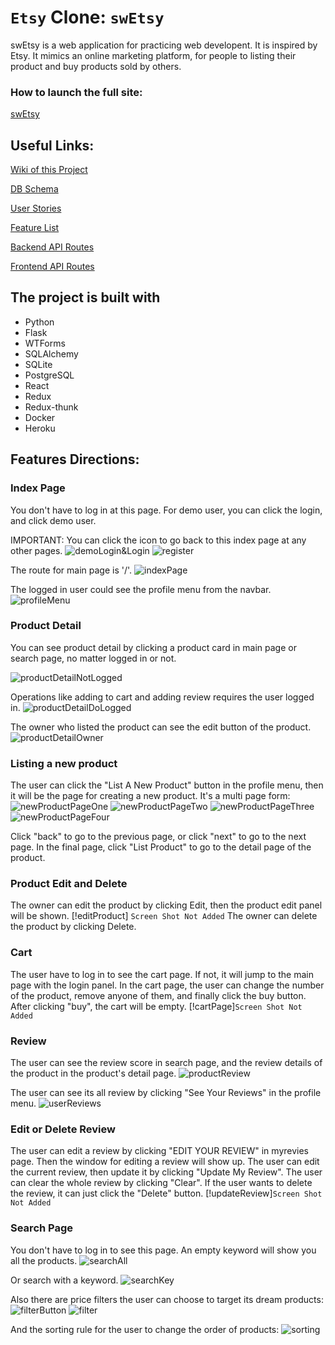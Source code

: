 #  `Etsy` Clone: `swEtsy`

swEtsy is a web application for practicing web developent. It is inspired by Etsy.
It mimics an online marketing platform, for people to listing their product and buy products sold by others.

### How to launch the full site:
[swEtsy](https://swetsy-app.herokuapp.com/)

## Useful Links:
[Wiki of this Project](https://github.com/Jaircarbajal91/swEtsy/wiki)

[DB Schema](https://github.com/Jaircarbajal91/swEtsy/wiki/DB-Schema)

[User Stories](https://github.com/Jaircarbajal91/swEtsy/wiki/User-Stories)

[Feature List](https://github.com/Jaircarbajal91/swEtsy/wiki/Feature-List)

[Backend API Routes](https://github.com/Jaircarbajal91/swEtsy/wiki/Backend-API-Routes)

[Frontend API Routes](https://github.com/Jaircarbajal91/swEtsy/wiki/Frontend-Routes)


## The project is built with
* Python
* Flask
* WTForms
* SQLAlchemy
* SQLite
* PostgreSQL
* React
* Redux
* Redux-thunk
* Docker
* Heroku


## Features Directions:

### Index Page

You don't have to log in at this page.
For demo user, you can click the login, and click demo user.

IMPORTANT: You can click the icon to go back to this index page at any other pages.
![demoLogin&Login](./feature_screenshots/demologin.JPG)
![register](./feature_screenshots/register.JPG)

The route for main page is '/'.
![indexPage](./feature_screenshots/mainpage.JPG)

The logged in user could see the profile menu from the navbar.
![profileMenu](./feature_screenshots/profileMenu.JPG)

### Product Detail
You can see product detail by clicking a product card in main page or search page, no matter logged in or not.

![productDetailNotLogged](./feature_screenshots/productDetailNotLogged.JPG)

Operations like adding to cart and adding review requires the user logged in.
![productDetailDoLogged](./feature_screenshots/productDetailDoLogged.JPG)

The owner who listed the product can see the edit button of the product.
![productDetailOwner](./feature_screenshots/productDetailOwner.JPG)

### Listing a new product
The user can click the "List A New Product" button in the profile menu, then it will be the page for creating a new product.
It's a multi page form:
![newProductPageOne](./feature_screenshots/newProductPageOne.JPG)
![newProductPageTwo](./feature_screenshots/newProductPageTwo.JPG)
![newProductPageThree](./feature_screenshots/newProductPageThree.JPG)
![newProductPageFour](./feature_screenshots/newProductPageFour.JPG)

Click "back" to go to the previous page, or click "next" to go to the next page. In the final page, click "List Product" to go to the detail page of the product.

### Product Edit and Delete
The owner can edit the product by clicking Edit, then the product edit panel will be shown.
[!editProduct] `Screen Shot Not Added`
The owner can delete the product by clicking Delete.

### Cart
The user have to log in to see the cart page. If not, it will jump to the main page with the login panel.
In the cart page, the user can change the number of the product, remove anyone of them, and finally click the buy button. After clicking "buy", the cart will be empty.
[!cartPage]`Screen Shot Not Added`

### Review
The user can see the review score in search page, and the review details of the product in the product's detail page.
![productReview](./feature_screenshots/productReview.JPG)

The user can see its all review by clicking "See Your Reviews" in the profile menu.
![userReviews](./feature_screenshots/userReviews.JPG)

### Edit or Delete Review
The user can edit a review by clicking "EDIT YOUR REVIEW" in myrevies page. Then the window for editing a review will show up. The user can edit the current review, then update it by clicking "Update My Review". The user can clear the whole review by clicking "Clear". If the user wants to delete the review, it can just click the "Delete" button.
[!updateReview]`Screen Shot Not Added`


### Search Page
You don't have to log in to see this page.
An empty keyword will show you all the products.
![searchAll](./feature_screenshots/searchAll.JPG)

Or search with a keyword.
![searchKey](./feature_screenshots/searchKey.JPG)

Also there are price filters the user can choose to target its dream products:
![filterButton](./feature_screenshots/filterButton.JPG)
![filter](./feature_screenshots/filter.JPG)

And the sorting rule for the user to change the order of products:
![sorting](./feature_screenshots/sorting.JPG)
